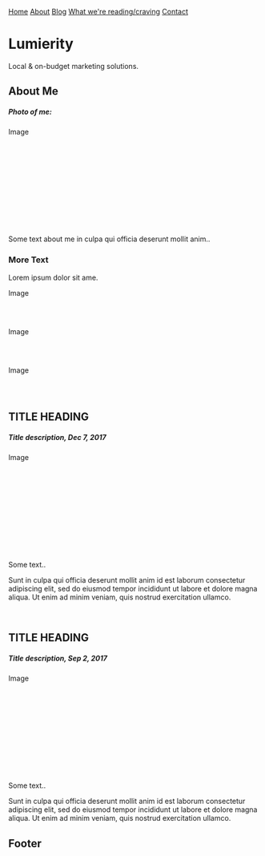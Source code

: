<html lang="en">
<head>
<title>Lumierity</title>
<meta charset="UTF-8">
<meta name="viewport" content="width=device-width, initial-scale=1">
<style>
{
    box-sizing: border-box;
}

body {
    font-family: Montserrat, Lato, sans-serif;
    margin: 0;
}

.header {
    padding: 20px;
    text-align: center;
    background: #ffffff;
    color: black;
}

.header h1 {
    font-size: 40px;
}

.navbar {
    overflow: hidden;
    background-color: #333;
}

.navbar a {
    float: left;
    display: block;
    color: white;
    text-align: center;
    padding: 14px 20px;
    text-decoration: none;
}

.navbar a.right {
    float: right;
}

.navbar a:hover {
    background-color: #ddd;
    color: black;
}

.vertical-menu {
    width: 200px;
}

.vertical-menu a {
    background-color: #fff; 
    color: black;
    display: block; 
    padding: 5px; 
    text-decoration: none; 
}

.vertical-menu a:hover {
    background-color: #ccc; 
}

.vertical-menu a.active {
    background-color: #fff;
    color: black;
}

.row {  
    display: -ms-flexbox; 
    display: flex;
    -ms-flex-wrap: wrap; 
    flex-wrap: wrap;
}

.side {
    -ms-flex: 30%;
    flex: 30%;
    background-color: #f1f1f1;
    padding: 20px;
}

.main {   
    -ms-flex: 70%; 
    flex: 70%;
    background-color: white;
    padding: 20px;
}

.fakeimg {
    background-color: #aaa;
    width: 100%;
    padding: 20px;
}

.footer {
    padding: 20px;
    text-align: center;
    background: #ddd;
}

@media screen and (max-width: 700px) {
    .row {   
        flex-direction: column;
    }
}

@media screen and (max-width: 400px) {
    .navbar a {
        float: none;
        width: 100%;
    }
}
</style>
</head>
<body>
    
<div class="vertical-menu">
  <a href="#">Home</a>
  <a href="#">About</a>
  <a href="#">Blog</a>
  <a href="#">What we're reading/craving</a>
  <a href="#">Contact</a>
</div>

<div class="header">
  <h1>Lumierity</h1>
  <p>Local &  on-budget marketing solutions.</p>
</div>

<div class="row">
  <div class="side">
      <h2>About Me</h2>
      <h5>Photo of me:</h5>
      <div class="fakeimg" style="height:200px;">Image</div>
      <p>Some text about me in culpa qui officia deserunt mollit anim..</p>
      <h3>More Text</h3>
      <p>Lorem ipsum dolor sit ame.</p>
      <div class="fakeimg" style="height:60px;">Image</div><br>
      <div class="fakeimg" style="height:60px;">Image</div><br>
      <div class="fakeimg" style="height:60px;">Image</div>
  </div>
 
 <div class="main">
      <h2>TITLE HEADING</h2>
      <h5>Title description, Dec 7, 2017</h5>
      <div class="fakeimg" style="height:200px;">Image</div>
      <p>Some text..</p>
      <p>Sunt in culpa qui officia deserunt mollit anim id est laborum consectetur adipiscing elit, sed do eiusmod tempor incididunt ut labore et dolore magna aliqua. Ut enim ad minim veniam, quis nostrud exercitation ullamco.</p>
      <br>
      <h2>TITLE HEADING</h2>
      <h5>Title description, Sep 2, 2017</h5>
      <div class="fakeimg" style="height:200px;">Image</div>
      <p>Some text..</p>
      <p>Sunt in culpa qui officia deserunt mollit anim id est laborum consectetur adipiscing elit, sed do eiusmod tempor incididunt ut labore et dolore magna aliqua. Ut enim ad minim veniam, quis nostrud exercitation ullamco.</p>
  </div>
</div>

<div class="footer">
  <h2>Footer</h2>
</div>

</body>
</html>
